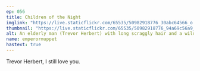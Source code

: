```yaml
---
ep: 056
title: Children of the Night
imglink: "https://live.staticflickr.com/65535/50982918776_30abc64566_o.jpg"
thumbnail: "https://live.staticflickr.com/65535/50982918776_94a69c56a9_q.jpg"
alt: An elderly man (Trevor Herbert) with long scraggly hair and a wild beard. He is wearing red tinted sunglasses and has a worn beanie on his head. He wears a T-Shirt which reads 'Too Old to Die Young'. Along the bottom, text reads 'As you can see Archivist, I am not dead.'
name: emperormuppet
hastext: true
---
```

Trevor Herbert, I still love you.
